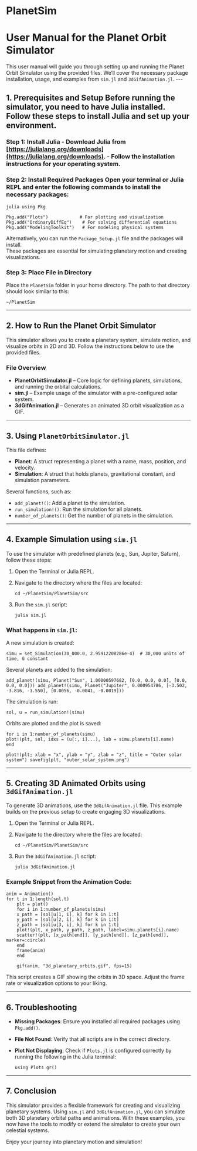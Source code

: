 # PlanetSim
# User Manual for the Planet Orbit Simulator


This user manual will guide you through setting up and running the Planet Orbit Simulator using the provided files. We’ll cover the necessary package installation, usage, and examples from `sim.jl` and `3dGifAnimation.jl`.  ---  

## 1. Prerequisites and Setup  Before running the simulator, you need to have Julia installed. Follow these steps to install Julia and set up your environment.  

### Step 1: Install Julia - Download Julia from [https://julialang.org/downloads](https://julialang.org/downloads). - Follow the installation instructions for your operating system.  

### Step 2: Install Required Packages Open your terminal or Julia REPL and enter the following commands to install the necessary packages: 

```
julia using Pkg  

Pkg.add("Plots")            # For plotting and visualization 
Pkg.add("OrdinaryDiffEq")    # For solving differential equations 
Pkg.add("ModelingToolkit")   # For modeling physical systems
```

Alternatively, you can run the `Package_Setup.jl` file and the packages will install.  
These packages are essential for simulating planetary motion and creating visualizations.

### Step 3: Place File in Directory

Place the `PlanetSim` folder in your home directory. The path to that directory should look similar to this:


`~/PlanetSim`

---

## 2. How to Run the Planet Orbit Simulator

This simulator allows you to create a planetary system, simulate motion, and visualize orbits in 2D and 3D. Follow the instructions below to use the provided files.

### File Overview

- **PlanetOrbitSimulator.jl** – Core logic for defining planets, simulations, and running the orbital calculations.
- **sim.jl** – Example usage of the simulator with a pre-configured solar system.
- **3dGifAnimation.jl** – Generates an animated 3D orbit visualization as a GIF.

---

## 3. Using `PlanetOrbitSimulator.jl`

This file defines:

- **Planet**: A struct representing a planet with a name, mass, position, and velocity.
- **Simulation**: A struct that holds planets, gravitational constant, and simulation parameters.

Several functions, such as:

- `add_planet!()`: Add a planet to the simulation.
- `run_simulation!()`: Run the simulation for all planets.
- `number_of_planets()`: Get the number of planets in the simulation.

---

## 4. Example Simulation using `sim.jl`

To use the simulator with predefined planets (e.g., Sun, Jupiter, Saturn), follow these steps:

1. Open the Terminal or Julia REPL.
2. Navigate to the directory where the files are located:
    
    
    `cd ~/PlanetSim/PlanetSim/src`
    
3. Run the `sim.jl` script:
    
    
    `julia sim.jl`
    

### What happens in `sim.jl`:

A new simulation is created:

`simu = set_Simulation(30_000.0, 2.95912208286e-4)  # 30,000 units of time, G constant`

Several planets are added to the simulation:


`add_planet!(simu, Planet("Sun", 1.00000597682, [0.0, 0.0, 0.0], [0.0, 0.0, 0.0])) add_planet!(simu, Planet("Jupiter", 0.000954786, [-3.502, -3.816, -1.550], [0.0056, -0.0041, -0.0019]))`

The simulation is run:

`sol, u = run_simulation!(simu)`

Orbits are plotted and the plot is saved:


```
for i in 1:number_of_planets(simu)     
plot!(plt, sol, idxs = (u[:, i]...), lab = simu.planets[i].name) 
end  

plot!(plt; xlab = "x", ylab = "y", zlab = "z", title = "Outer solar system") savefig(plt, "outer_solar_system.png")
```

---

## 5. Creating 3D Animated Orbits using `3dGifAnimation.jl`

To generate 3D animations, use the `3dGifAnimation.jl` file. This example builds on the previous setup to create engaging 3D visualizations.

1. Open the Terminal or Julia REPL.
2. Navigate to the directory where the files are located:
    
    
    `cd ~/PlanetSim/PlanetSim/src`
    
3. Run the `3dGifAnimation.jl` script:

    
    `julia 3dGifAnimation.jl`
    

### Example Snippet from the Animation Code:


```
anim = Animation()  
for t in 1:length(sol.t)     
	plt = plot()     
	for i in 1:number_of_planets(simu)         
	x_path = [sol[u[1, i], k] for k in 1:t]         
	y_path = [sol[u[2, i], k] for k in 1:t]         
	z_path = [sol[u[3, i], k] for k in 1:t]          
	plot!(plt, x_path, y_path, z_path, label=simu.planets[i].name)         
	scatter!(plt, [x_path[end]], [y_path[end]], [z_path[end]], marker=:circle)     
	end     
	frame(anim) 
	end  
	
	gif(anim, "3d_planetary_orbits.gif", fps=15)
```

This script creates a GIF showing the orbits in 3D space. Adjust the frame rate or visualization options to your liking.

---

## 6. Troubleshooting

- **Missing Packages**: Ensure you installed all required packages using `Pkg.add()`.
- **File Not Found**: Verify that all scripts are in the correct directory.
- **Plot Not Displaying**: Check if `Plots.jl` is configured correctly by running the following in the Julia terminal:

    
    `using Plots gr()`
    

---

## 7. Conclusion

This simulator provides a flexible framework for creating and visualizing planetary systems. Using `sim.jl` and `3dGifAnimation.jl`, you can simulate both 3D planetary orbital paths and animations. With these examples, you now have the tools to modify or extend the simulator to create your own celestial systems.

Enjoy your journey into planetary motion and simulation!

